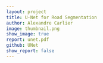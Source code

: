 ```yaml
---
layout: project
title: U-Net for Road Segmentation
author: Alexandre Carlier
image: thumbnail.png
show_image: true
report: unet.pdf
github: UNet
show_report: false
---
```

